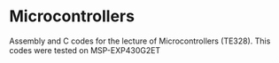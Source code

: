 # Microcontrollers
Assembly and C codes for the lecture of Microcontrollers (TE328).
This codes were tested on MSP-EXP430G2ET
